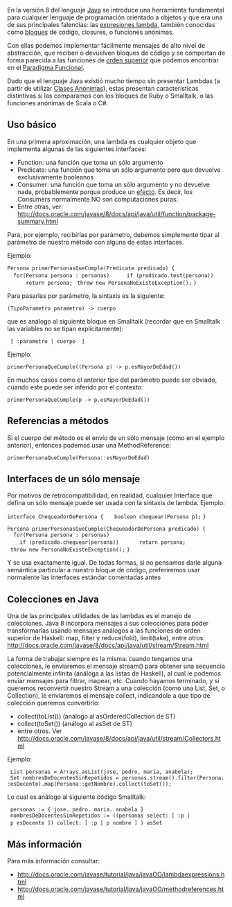 En la versión 8 del lenguaje [Java](java.md) se introduce una herramienta fundamental para cualquier lenguaje de programación orientado a objetos y que era una de sus principales falencias: las [expresiones lambda](expresiones-lambda.md), también conocidas como [bloques](bloques.md) de código, closures, o funciones anónimas.

Con ellas podemos implementar fácilmente mensajes de alto nivel de abstracción, que reciben o devuelven bloques de código y se comportan de forma parecida a las funciones de [orden superior](orden-superior.md) que podemos encontrar en el [Paradigma Funcional](paradigma-funcional.md).

Dado que el lenguaje Java existió mucho tiempo sin presentar Lambdas (a partir de utilizar [Clases Anónimas](clases-anonimas-en-java.md)), estas presentan características distintivas si las comparamos con los bloques de Ruby o Smalltalk, o las funciones anónimas de Scala o C\#.

Uso básico
----------

En una primera aproximación, una lambda es cualquier objeto que implementa algunas de las siguientes interfaces:

-   Function: una función que toma un sólo argumento
-   Predicate: una función que toma un sólo argumento pero que devuelve exclusivamente booleanos
-   Consumer: una función que toma un sólo argumento y no devuelve nada, probablemente porque produce un [efecto](efecto.md). Es decir, los Consumers normalmente NO son computaciones puras.
-   Entre otras, ver: <http://docs.oracle.com/javase/8/docs/api/java/util/function/package-summary.html>

Para, por ejemplo, recibirlas por parámetro, debemos simplemente tipar al parámetro de nuestro método con alguna de estas interfaces.

Ejemplo:

`Persona primerPersonasQueCumple(Predicate`<Persona>` predicado) {`
`  for(Persona persona : personas) `
`    if (predicado.test(persona))`
`      return persona;`
` throw new PersonaNoExisteException();`
`}`

Para pasarlas por parámetro, la sintaxis es la siguiente:

`(TipoParametro parametro) -> cuerpo`

que es análogo al siguiente bloque en Smalltalk (recordar que en Smalltalk las variables no se tipan explícitamente):

` [ :parametro | cuerpo  ]`

Ejemplo:

`primerPersonaQueCumple((Persona p) -> p.esMayorDeEdad())`

En muchos casos como el anterior tipo del parámetro puede ser obviado, cuando este puede ser inferido por el contexto:

`primerPersonaQueCumple(p -> p.esMayorDeEdad())`

Referencias a métodos
---------------------

Si el cuerpo del método es el envío de un sólo mensaje (como en el ejemplo anterior), entonces podemos usar una MethodReference:

`primerPersonaQueCumple(Persona::esMayorDeEdad)`

Interfaces de un sólo mensaje
-----------------------------

Por motivos de retrocompatibilidad, en realidad, cualquier Interface que defina un sólo mensaje puede ser usada con la sintaxis de lambda. Ejemplo:

`interface ChequeadorDePersona {`
`   boolean chequear(Persona p);`
`}`

`Persona primerPersonasQueCumple(ChequeadorDePersona predicado) {`
`  for(Persona persona : personas) `
`    if (predicado.chequear(persona))`
`      return persona;`
` throw new PersonaNoExisteException();`
`}`

Y se usa exactamente igual. De todas formas, si no pensamos darle alguna semántica particular a nuestro bloque de código, preferiremos usar normalente las interfaces estándar comentadas antes

Colecciones en Java
-------------------

Una de las principales utilidades de las lambdas es el manejo de colecciones. Java 8 incorpora mensajes a sus colecciones para poder transformarlas usando mensajes análogos a las funciones de orden superior de Haskell: map, filter y reduce(fold), limit(take), entre otros: <http://docs.oracle.com/javase/8/docs/api/java/util/stream/Stream.html>

La forma de trabajar siempre es la misma: cuando tengamos una colecciones, le enviaremos el mensaje stream() para obtener una secuencia potencialmente infinita (análoga a las listas de Haskell), al cual le podemos enviar mensajes para filtrar, mapear, etc. Cuando hayamos terminado, y si queremos reconvertir nuestro Stream a una colección (como una List, Set, o Collection), le enviaremos el mensaje collect, indicandole a que tipo de colección queremos convertirlo:

-   collect(toList()) (análogo al asOrderedCollection de ST)
-   collect(toSet()) (análogo al asSet de ST)
-   entre otros. Ver <http://docs.oracle.com/javase/8/docs/api/java/util/stream/Collectors.html>

Ejemplo:

` List`<Persona>` personas = Arrays.asList(jose, pedro, maria, anabela);`
` Set`<Persona>` nombresDeDocentesSinRepetidos = personas.stream().filter(Persona::esDocente).map(Persona::getNombre).collect(toSet());`

Lo cual es análogo al siguiente código Smalltalk:

` personas := { jose. pedro. maria. anabela }`
` nombresDeDocentesSinRepetidos := ((personas select: [ :p | p esDocente ]) collect: [ :p | p nombre ] ) asSet`
` `

Más información
---------------

Para más información consultar:

-   <http://docs.oracle.com/javase/tutorial/java/javaOO/lambdaexpressions.html>
-   <http://docs.oracle.com/javase/tutorial/java/javaOO/methodreferences.html>

